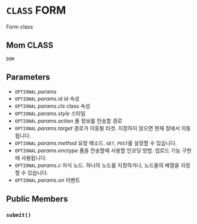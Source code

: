 # `CLASS` FORM
Form class

## Mom CLASS
`DOM`

## Parameters
* `OPTIONAL` *params*
* `OPTIONAL` *params.id* id 속성
* `OPTIONAL` *params.cls* class 속성
* `OPTIONAL` *params.style* 스타일
* `OPTIONAL` *params.action* 폼 정보를 전송할 경로
* `OPTIONAL` *params.target* 경로가 이동될 타겟. 지정하지 않으면 현재 창에서 이동됩니다.
* `OPTIONAL` *params.method* 요청 메소드. `GET`, `POST`를 설정할 수 있습니다.
* `OPTIONAL` *params.enctype* 폼을 전송할때 사용할 인코딩 방법. 업로드 기능 구현에 사용됩니다.
* `OPTIONAL` *params.c* 자식 노드. 하나의 노드를 지정하거나, 노드들의 배열을 지정할 수 있습니다.
* `OPTIONAL` *params.on* 이벤트

## Public Members

### `submit()`
